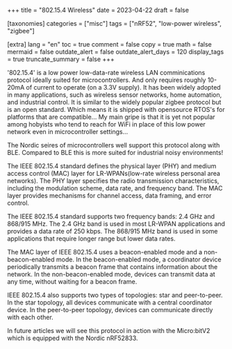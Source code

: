 +++
title = "802.15.4 Wireless"
date = 2023-04-22
draft = false

[taxonomies]
categories = ["misc"]
tags = ["nRF52", "low-power wireless", "zigbee"]

[extra]
lang = "en"
toc = true
comment = false
copy = true
math = false
mermaid = false
outdate_alert = false
outdate_alert_days = 120
display_tags = true
truncate_summary = false
+++

'802.15.4' is a low power low-data-rate  wireless LAN comminications protocol ideally suited for microcontrollers. And only requires roughly 10-20mA of current to operate (on a 3.3V supply). It has been widely adopted in many applications, such as wireless sensor networks, home automation, and industrial control. It is similar to the widely popular zigbee protocol but is an open standard. Which means it is shipped with opensource RTOS's for platforms that are compatible... My main gripe is that it is yet not popular among hobyists who tend to reach for WiFi in place of this low power network even in microcontroller settings...

The Nordic seires of microcontrollers well support this protocol along with BLE. Compared to BLE this is more suited for industrial noisy environments!

The IEEE 802.15.4 standard defines the physical layer (PHY) and medium access control (MAC) layer for LR-WPANs(low-rate wireless personal area networks). The PHY layer specifies the radio transmission characteristics, including the modulation scheme, data rate, and frequency band. The MAC layer provides mechanisms for channel access, data framing, and error control.

The IEEE 802.15.4 standard supports two frequency bands: 2.4 GHz and 868/915 MHz. The 2.4 GHz band is used in most LR-WPAN applications and provides a data rate of 250 kbps. The 868/915 MHz band is used in some applications that require longer range but lower data rates.

The MAC layer of IEEE 802.15.4 uses a beacon-enabled mode and a non-beacon-enabled mode. In the beacon-enabled mode, a coordinator device periodically transmits a beacon frame that contains information about the network. In the non-beacon-enabled mode, devices can transmit data at any time, without waiting for a beacon frame.

IEEE 802.15.4 also supports two types of topologies: star and peer-to-peer. In the star topology, all devices communicate with a central coordinator device. In the peer-to-peer topology, devices can communicate directly with each other.

In future articles we will see this protocol in action with the Micro:bitV2 which is equipped with the Nordic nRF52833.

